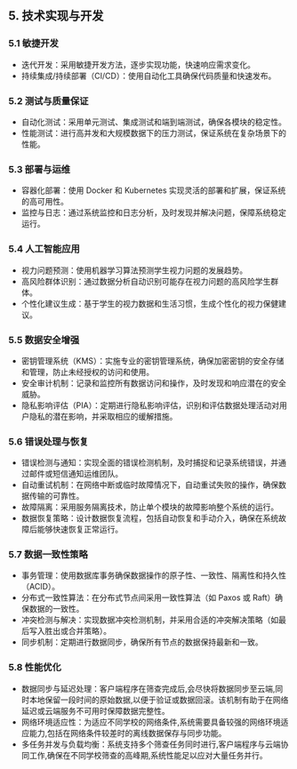 ## 5. 技术实现与开发

### 5.1 敏捷开发
- 迭代开发：采用敏捷开发方法，逐步实现功能，快速响应需求变化。
- 持续集成/持续部署（CI/CD）：使用自动化工具确保代码质量和快速发布。

### 5.2 测试与质量保证
- 自动化测试：采用单元测试、集成测试和端到端测试，确保各模块的稳定性。
- 性能测试：进行高并发和大规模数据下的压力测试，保证系统在复杂场景下的性能。

### 5.3 部署与运维
- 容器化部署：使用 Docker 和 Kubernetes 实现灵活的部署和扩展，保证系统的高可用性。
- 监控与日志：通过系统监控和日志分析，及时发现并解决问题，保障系统稳定运行。

### 5.4 人工智能应用
- 视力问题预测：使用机器学习算法预测学生视力问题的发展趋势。
- 高风险群体识别：通过数据分析自动识别可能存在视力问题的高风险学生群体。
- 个性化建议生成：基于学生的视力数据和生活习惯，生成个性化的视力保健建议。

### 5.5 数据安全增强
- 密钥管理系统（KMS）：实施专业的密钥管理系统，确保加密密钥的安全存储和管理，防止未经授权的访问和使用。
- 安全审计机制：记录和监控所有数据访问和操作，及时发现和响应潜在的安全威胁。
- 隐私影响评估（PIA）：定期进行隐私影响评估，识别和评估数据处理活动对用户隐私的潜在影响，并采取相应的缓解措施。

### 5.6 错误处理与恢复
- 错误检测与通知：实现全面的错误检测机制，及时捕捉和记录系统错误，并通过邮件或短信通知运维团队。
- 自动重试机制：在网络中断或临时故障情况下，自动重试失败的操作，确保数据传输的可靠性。
- 故障隔离：采用服务隔离技术，防止单个模块的故障影响整个系统的运行。
- 数据恢复策略：设计数据恢复流程，包括自动恢复和手动介入，确保在系统故障后能够快速恢复正常运行。

### 5.7 数据一致性策略
- 事务管理：使用数据库事务确保数据操作的原子性、一致性、隔离性和持久性（ACID）。
- 分布式一致性算法：在分布式节点间采用一致性算法（如 Paxos 或 Raft）确保数据的一致性。
- 冲突检测与解决：实现数据冲突检测机制，并采用合适的冲突解决策略（如最后写入胜出或合并策略）。
- 同步机制：定期进行数据同步，确保所有节点的数据保持最新和一致。

### 5.8 性能优化
- 数据同步与延迟处理：客户端程序在筛查完成后,会尽快将数据同步至云端,同时本地保留一段时间的原始数据,以便于验证或数据回滚。该机制有助于在网络延迟或云端服务不可用时保障数据完整性。
- 网络环境适应性：为适应不同学校的网络条件,系统需要具备较强的网络环境适应能力,包括在网络条件较差时的离线数据保存与同步功能。
- 多任务并发与负载均衡：系统支持多个筛查任务同时进行,客户端程序与云端协同工作,确保在不同学校筛查的高峰期,系统性能足以应对大量任务并行。